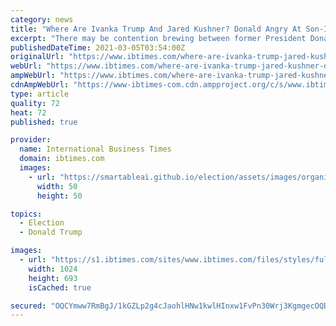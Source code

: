 ```yaml
---
category: news
title: "Where Are Ivanka Trump And Jared Kushner? Donald Angry At Son-In-Law: Report"
excerpt: "There may be contention brewing between former President Donald Trump and Jared Kushner after his son-in-law was not seen at the Conservative Political Action Conference last week. Jared Kushner, husband of Trump’s daughter Ivanka,"
publishedDateTime: 2021-03-05T03:54:00Z
originalUrl: "https://www.ibtimes.com/where-are-ivanka-trump-jared-kushner-donald-angry-son-law-report-3156764"
webUrl: "https://www.ibtimes.com/where-are-ivanka-trump-jared-kushner-donald-angry-son-law-report-3156764"
ampWebUrl: "https://www.ibtimes.com/where-are-ivanka-trump-jared-kushner-donald-angry-son-law-report-3156764?amp=1"
cdnAmpWebUrl: "https://www-ibtimes-com.cdn.ampproject.org/c/s/www.ibtimes.com/where-are-ivanka-trump-jared-kushner-donald-angry-son-law-report-3156764?amp=1"
type: article
quality: 72
heat: 72
published: true

provider:
  name: International Business Times
  domain: ibtimes.com
  images:
    - url: "https://smartableai.github.io/election/assets/images/organizations/ibtimes.com-50x50.jpg"
      width: 50
      height: 50

topics:
  - Election
  - Donald Trump

images:
  - url: "https://s1.ibtimes.com/sites/www.ibtimes.com/files/styles/full/public/2020/12/12/jared-kushner-stands-next-to-his-father-in.jpg"
    width: 1024
    height: 693
    isCached: true

secured: "OQCYmww7RmBgJ/1kGZLp2g4cJaohlHNw1kwlHInxw1FvPn30Wrj3KgmgecOQDUPAogUzvZxDw6yOya1nIyljIPTpLzgs2AR7q20P+D/DjXnnd7F+jMacHbspv4OFKwz0o7USraclizN52cpPsZti8PkCqTAjCX8nsZFT14TRM48lnTYgtAa+KStwbfYbywZt0IlobAae8EkK4LK6BBnsTKn71RdQGEKiccFE4qqJpzSMOft46tRN5s8vMIFDEasDZ8nwtyU4yWeBRaFL4c4b1ycOzNv0SePhDefSE2do00qxW7X76S5iyxAeIoA2Veom4WQqbfIBSigBVNQwhgnYTRdPq4cvEgpTQ33sFTOMnMg=;QJb1jtUCTB1LRk1yWiOvrw=="
---
```


